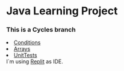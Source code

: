 <head>
  <h1>Java Learning Project</h1>
  <div><h3>This is a Cycles branch</h3></div>
  </head>
 <body>
  <li> <a href="https://github.com/shatcung/javaLearn/tree/Conditions">Conditions</a></li>
  <li> <a href="https://github.com/shatcung/javaLearn/tree/Arrays_branch">Arrays</a></li>
  <li> <a href="https://github.com/shatcung/javaLearn/tree/UnitTests">UnitTests</a></li>
  I`m using <a href="https://replit.com/~">Replit</a> as IDE.
